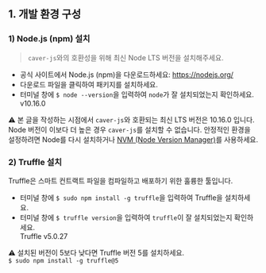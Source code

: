 ## 1. 개발 환경 구성

### 1) Node.js (npm) 설치

> `caver-js`와의 호환성을 위해 최신 Node LTS 버전을 설치해주세요.

- 공식 사이트에서 Node.js (npm)을 다운로드하세요: https://nodejs.org/
- 다운로드 파일을 클릭하여 패키지를 설치하세요.
- 터미널 창에 `$ node --version`을 입력하여 `node`가 잘 설치되었는지 확인하세요.  
        v10.16.0

&#9888; 본 글을 작성하는 시점에서 `caver-js`와 호환되는 최신 LTS 버전은 10.16.0 입니다. Node 버전이 이보다 더 높은 경우 `caver-js`를 설치할 수 없습니다. 안정적인 환경을 설정하려면 Node를 다시 설치하거나 [NVM (Node Version Manager)](https://github.com/nvm-sh/nvm)를 사용하세요.

### 2) Truffle 설치

Truffle은 스마트 컨트랙트 파일을 컴파일하고 배포하기 위한 훌륭한 툴입니다.

- 터미널 창에 `$ sudo npm install -g truffle`을 입력하여 Truffle을 설치하세요.
- 터미널 창에 `$ truffle version`을 입력하여 `truffle`이 잘 설치되었는지 확인하세요.  
        Truffle v5.0.27

&#9888; 설치된 버전이 5보다 낮다면 Truffle 버전 5를 설치하세요.  
`$ sudo npm install -g truffle@5`